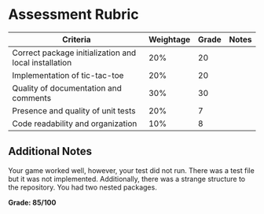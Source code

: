 # Assessment Rubric

| Criteria                                     | Weightage | Grade | Notes |
| -------------------------------------------- | --------- | ----- | ----- |
| Correct package initialization and local installation | 20%      |    20   |       |
| Implementation of tic-tac-toe                | 20%      |   20    |       |
| Quality of documentation and comments        | 30%      |   30    |       |
| Presence and quality of unit tests           | 20%      |  7    |       |
| Code readability and organization            | 10%      |  8     |       |


## Additional Notes

Your game worked well, however, your test did not run. There was a test file but it was not implemented. Additionally, there was a strange structure to the repository. You had two nested packages. 

**Grade: 85/100**